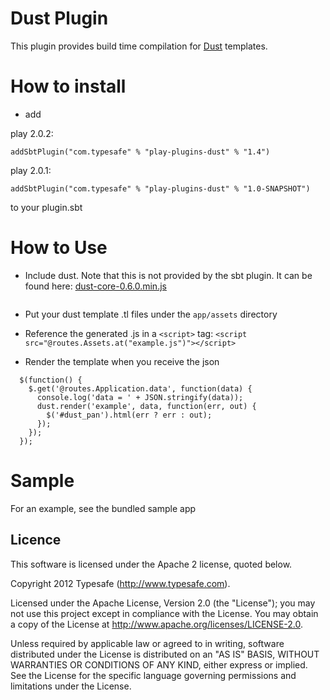 # Dust Plugin

This plugin provides build time compilation for [Dust](https://github.com/akdubya/dustjs) templates.



# How to install

* add 

play 2.0.2:

```addSbtPlugin("com.typesafe" % "play-plugins-dust" % "1.4")```

play 2.0.1:

```addSbtPlugin("com.typesafe" % "play-plugins-dust" % "1.0-SNAPSHOT")``` 

to your plugin.sbt

# How to Use

* Include dust. Note that this is not provided by the sbt plugin. It can be found here: [dust-core-0.6.0.min.js](https://raw.github.com/typesafehub/play-plugins/master/dust/sample/public/javascripts/dust-core-0.6.0.min.js) 
```<script src="@routes.Assets.at("javascripts/dust-core-0.6.0.min.js")"></script>
```

* Put your dust template .tl files under the ```app/assets``` directory

* Reference the generated .js in a  ```<script>``` tag:
```<script src="@routes.Assets.at("example.js")"></script>```

* Render the template when you receive the json 
```
  $(function() {
	$.get('@routes.Application.data', function(data) {
	  console.log('data = ' + JSON.stringify(data));
	  dust.render('example', data, function(err, out) {
	    $('#dust_pan').html(err ? err : out);
	  });
	});
  });
```


# Sample

For an example, see the bundled sample app

## Licence

This software is licensed under the Apache 2 license, quoted below.

Copyright 2012 Typesafe (http://www.typesafe.com).

Licensed under the Apache License, Version 2.0 (the "License"); you may not use this project except in compliance with the License. You may obtain a copy of the License at http://www.apache.org/licenses/LICENSE-2.0.

Unless required by applicable law or agreed to in writing, software distributed under the License is distributed on an "AS IS" BASIS, WITHOUT WARRANTIES OR CONDITIONS OF ANY KIND, either express or implied. See the License for the specific language governing permissions and limitations under the License.
